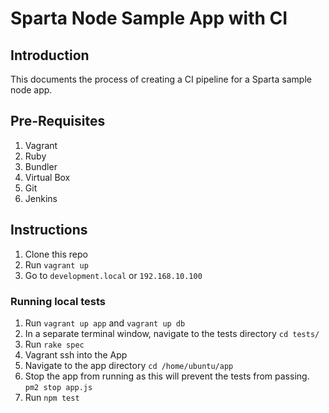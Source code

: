 # Sparta Node Sample App with CI

## Introduction
This documents the process of creating a CI pipeline for a Sparta sample node app.

## Pre-Requisites
1. Vagrant
2. Ruby
3. Bundler
4. Virtual Box
5. Git
6. Jenkins

## Instructions
1. Clone this repo
2. Run `vagrant up`
3. Go to `development.local` or `192.168.10.100`

### Running local tests
1. Run `vagrant up app` and `vagrant up db`
2. In a separate terminal window, navigate to the tests directory `cd tests/`
3. Run `rake spec`
4. Vagrant ssh into the App
5. Navigate to the app directory `cd /home/ubuntu/app`
6. Stop the app from running as this will prevent the tests from passing. `pm2 stop app.js`
6. Run `npm test`
